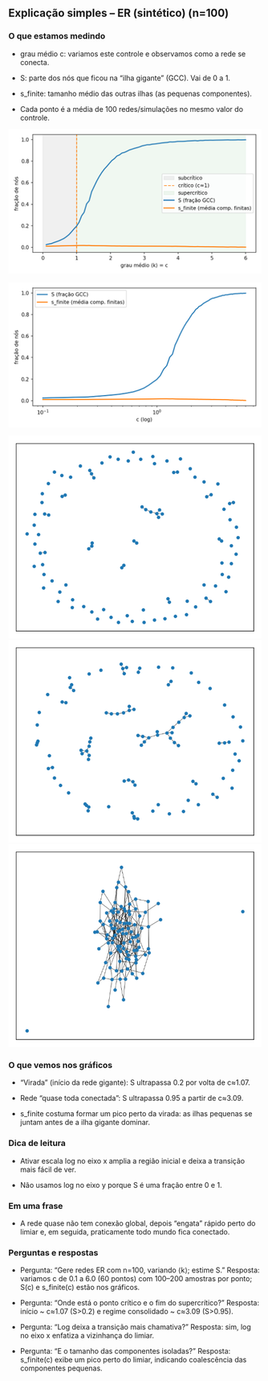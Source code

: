 ## Explicação simples – ER (sintético) (n=100)



### O que estamos medindo

- grau médio c: variamos este controle e observamos como a rede se conecta.

- S: parte dos nós que ficou na “ilha gigante” (GCC). Vai de 0 a 1.

- s_finite: tamanho médio das outras ilhas (as pequenas componentes).

- Cada ponto é a média de 100 redes/simulações no mesmo valor do controle.



![Curvas](./out/er_curvas_linear.png)

![Curvas (log x)](./out/er_curvas_logx.png)

![Snapshot](./out/snapshot_ER_n100_c0.5.png)
![Snapshot](./out/snapshot_ER_n100_c1.0.png)
![Snapshot](./out/snapshot_ER_n100_c4.0.png)


### O que vemos nos gráficos

- “Virada” (início da rede gigante): S ultrapassa 0.2 por volta de c≈1.07.

- Rede “quase toda conectada”: S ultrapassa 0.95 a partir de c≈3.09.

- s_finite costuma formar um pico perto da virada: as ilhas pequenas se juntam antes de a ilha gigante dominar.



### Dica de leitura

- Ativar escala log no eixo x amplia a região inicial e deixa a transição mais fácil de ver.

- Não usamos log no eixo y porque S é uma fração entre 0 e 1.



### Em uma frase

- A rede quase não tem conexão global, depois “engata” rápido perto do limiar e, em seguida, praticamente todo mundo fica conectado.



### Perguntas e respostas

- Pergunta: “Gere redes ER com n=100, variando ⟨k⟩; estime S.” Resposta: variamos c de 0.1 a 6.0 (60 pontos) com 100–200 amostras por ponto; S(c) e s_finite(c) estão nos gráficos.

- Pergunta: “Onde está o ponto crítico e o fim do supercrítico?” Resposta: início ~ c≈1.07 (S>0.2) e regime consolidado ~ c≈3.09 (S>0.95).

- Pergunta: “Log deixa a transição mais chamativa?” Resposta: sim, log no eixo x enfatiza a vizinhança do limiar.

- Pergunta: “E o tamanho das componentes isoladas?” Resposta: s_finite(c) exibe um pico perto do limiar, indicando coalescência das componentes pequenas.
